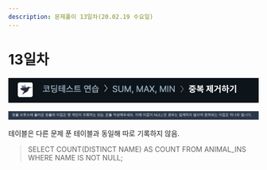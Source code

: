 ```yaml
---
description: 문제풀이 13일차(20.02.19 수요일)
---
```


# 13일차

![](../../.gitbook/assets/image%20%2832%29.png)

![](../../.gitbook/assets/image%20%2826%29.png)

테이블은 다른 문제 푼 테이블과 동일해 따로 기록하지 않음.

> SELECT COUNT\(DISTINCT NAME\) AS COUNT FROM ANIMAL\_INS WHERE NAME IS NOT NULL;

